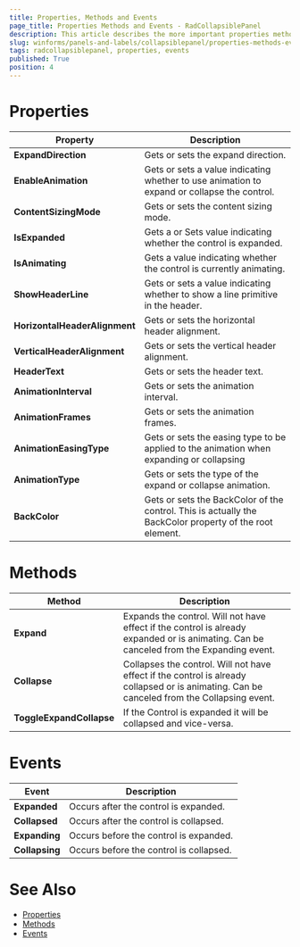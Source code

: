 ```yaml
---
title: Properties, Methods and Events
page_title: Properties Methods and Events - RadCollapsiblePanel
description: This article describes the more important properties methods and events of RadCollapsiblePanel.
slug: winforms/panels-and-labels/collapsiblepanel/properties-methods-events
tags: radcollapsiblepanel, properties, events
published: True
position: 4
---
```


# Properties

|Property|Description|
|------|------|
|**ExpandDirection**|Gets or sets the expand direction.|
|**EnableAnimation**|Gets or sets a value indicating whether to use animation to expand or collapse the control.|
|**ContentSizingMode**|Gets or sets the content sizing mode.|
|**IsExpanded**|Gets a or Sets value indicating whether the control is expanded.|
|**IsAnimating**|Gets a value indicating whether the control is currently animating.|
|**ShowHeaderLine**|Gets or sets a value indicating whether to show a line primitive in the header.|
|**HorizontalHeaderAlignment**|Gets or sets the horizontal header alignment.|
|**VerticalHeaderAlignment**|Gets or sets the vertical header alignment.|
|**HeaderText**|Gets or sets the header text.|
|**AnimationInterval**|Gets or sets the animation interval.|
|**AnimationFrames**|Gets or sets the animation frames.|
|**AnimationEasingType**|Gets or sets the easing type to be applied to the animation when expanding or collapsing|
|**AnimationType**|Gets or sets the type of the expand or collapse animation.|
|**BackColor**|Gets or sets the BackColor of the control. This is actually the BackColor property of the root element.|

# Methods

|Method|Description|
|------|------|
|**Expand**|Expands the control. Will not have effect if the control is already expanded or is animating. Can be canceled from the Expanding event.|
|**Collapse**|Collapses the control. Will not have effect if the control is already collapsed or is animating. Can be canceled from the Collapsing event.|
|**ToggleExpandCollapse**|If the Control is expanded it will be collapsed and vice-versa.|

# Events

|Event|Description|
|------|------|
|**Expanded**|Occurs after the control is expanded.|
|**Collapsed**|Occurs after the control is collapsed.|
|**Expanding**|Occurs before the control is expanded.|
|**Collapsing**|Occurs before the control is collapsed.|

# See Also

* [Properties](https://docs.telerik.com/devtools/winforms/api/telerik.wincontrols.ui.radcollapsiblepanel.html#properties)
* [Methods](https://docs.telerik.com/devtools/winforms/api/telerik.wincontrols.ui.radcollapsiblepanel.html#methods)
* [Events](https://docs.telerik.com/devtools/winforms/api/telerik.wincontrols.ui.radcollapsiblepanel.html#events)
